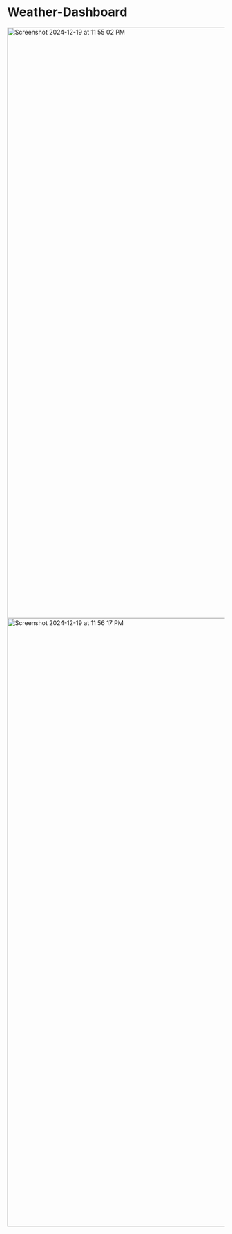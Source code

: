 # Weather-Dashboard

<img width="1364" alt="Screenshot 2024-12-19 at 11 55 02 PM" src="https://github.com/user-attachments/assets/2d4444af-aee2-4267-b084-9a8ac49d9fe7" />

<img width="1405" alt="Screenshot 2024-12-19 at 11 56 17 PM" src="https://github.com/user-attachments/assets/25b47851-37ff-4fc1-ba08-93bf6d5bc26d" />

